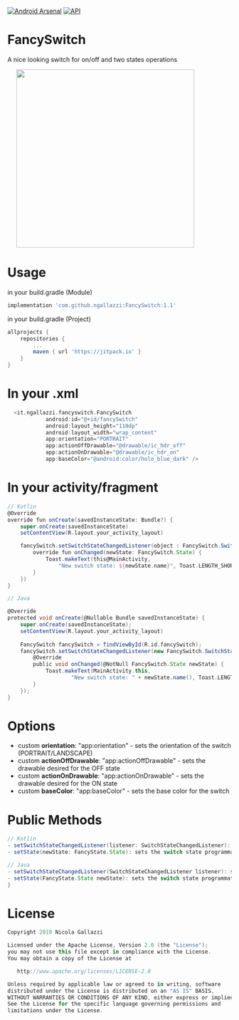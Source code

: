 [![Android Arsenal]( https://img.shields.io/badge/Android%20Arsenal-FancySwitch-green.svg?style=flat )]( https://android-arsenal.com/details/1/7590 )
[![API](https://img.shields.io/badge/API-19%2B-brightgreen.svg?style=flat)](https://android-arsenal.com/api?level=19)
<br>
# FancySwitch

A nice looking switch for on/off and two states operations

<div>
  <img src="https://raw.githubusercontent.com/ngallazzi/FancySwitch/master/demo.gif" width="400" hspace="20" />
  <br/>
</div>

# Usage

in your build.gradle (Module)
```groovy
implementation 'com.github.ngallazzi:FancySwitch:1.1'
```

in your build.gradle (Project)
```groovy
allprojects {
	repositories {
		...
		maven { url 'https://jitpack.io' }
	}
}
```
# In your .xml
```groovy
  <it.ngallazzi.fancyswitch.FancySwitch
            android:id="@+id/fancySwitch"
            android:layout_height="110dp"
            android:layout_width="wrap_content"
            app:orientation="PORTRAIT"
            app:actionOffDrawable="@drawable/ic_hdr_off"
            app:actionOnDrawable="@drawable/ic_hdr_on"
            app:baseColor="@android:color/holo_blue_dark" />
```

# In your activity/fragment
```groovy
// Kotlin
@Override
override fun onCreate(savedInstanceState: Bundle?) {
	super.onCreate(savedInstanceState)
	setContentView(R.layout.your_activity_layout)

	fancySwitch.setSwitchStateChangedListener(object : FancySwitch.SwitchStateChangedListener {
		override fun onChanged(newState: FancySwitch.State) {
			Toast.makeText(this@MainActivity, 
				"New switch state: ${newState.name}", Toast.LENGTH_SHORT).show()
		}
	})
}
```
```groovy
// Java 

@Override
protected void onCreate(@Nullable Bundle savedInstanceState) {
	super.onCreate(savedInstanceState);
	setContentView(R.layout.your_activity_layout)
	
	FancySwitch fancySwitch = findViewById(R.id.fancySwitch);
	fancySwitch.setSwitchStateChangedListener(new FancySwitch.SwitchStateChangedListener() {
		@Override
		public void onChanged(@NotNull FancySwitch.State newState) {
			Toast.makeText(MainActivity.this,
					"New switch state: " + newState.name(), Toast.LENGTH_SHORT).show();
		}
	});
}
```


# Options
 - custom **orientation**: "app:orientation" - sets the orientation of the switch (PORTRAIT/LANDSCAPE)
 - custom **actionOffDrawable**: "app:actionOffDrawable" - sets the drawable desired for the OFF state
 - custom **actionOnDrawable**: "app:actionOnDrawable" - sets the drawable desired for the ON state
 - custom **baseColor**: "app:baseColor" - sets the base color for the switch 
 
# Public Methods
```groovy
// Kotlin
- setSwitchStateChangedListener(listener: SwitchStateChangedListener): sets a listener for switch state changes
- setState(newState: FancyState.State): sets the switch state programmatically
```

```groovy
// Java
- setSwitchStateChangedListener(SwitchStateChangedListener listener): sets a listener for switch state changes
- setState(FancyState.State newState): sets the switch state programmatically
}
```
 
 # License
```groovy 
Copyright 2019 Nicola Gallazzi

Licensed under the Apache License, Version 2.0 (the "License");
you may not use this file except in compliance with the License.
You may obtain a copy of the License at

   http://www.apache.org/licenses/LICENSE-2.0

Unless required by applicable law or agreed to in writing, software
distributed under the License is distributed on an "AS IS" BASIS,
WITHOUT WARRANTIES OR CONDITIONS OF ANY KIND, either express or implied.
See the License for the specific language governing permissions and
limitations under the License.
